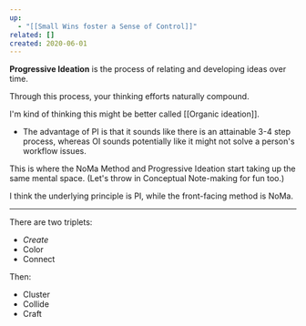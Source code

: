 ```yaml
---
up:
  - "[[Small Wins foster a Sense of Control]]"
related: []
created: 2020-06-01
---
```


**Progressive Ideation** is the process of relating and developing ideas over time. 

Through this process, your thinking efforts naturally compound.

I'm kind of thinking this might be better called [[Organic ideation]]. 
- The advantage of PI is that it sounds like there is an attainable 3-4 step process, whereas OI sounds potentially like it might not solve a person's workflow issues.

This is where the NoMa Method and Progressive Ideation start taking up the same mental space. (Let's throw in Conceptual Note-making for fun too.) 

I think the underlying principle is PI, while the front-facing method is NoMa. 

---

There are two triplets:
- *Create*
- Color
- Connect

Then:
- Cluster
- Collide
- Craft